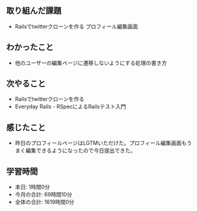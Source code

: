 ## 取り組んだ課題
- Railsでtwitterクローンを作る プロフィール編集画面
## わかったこと
- 他のユーザーの編集ページに遷移しないようにする処理の書き方
## 次やること
- Railsでtwitterクローンを作る
- Everyday Rails - RSpecによるRailsテスト入門
## 感じたこと
- 昨日のプロフィールページはLGTMいただけた。プロフィール編集画面もうまく編集できるようになったので今日提出できた。
## 学習時間
- 本日: 1時間0分
- 今月の合計: 69時間10分
- 全体の合計: 1619時間0分

